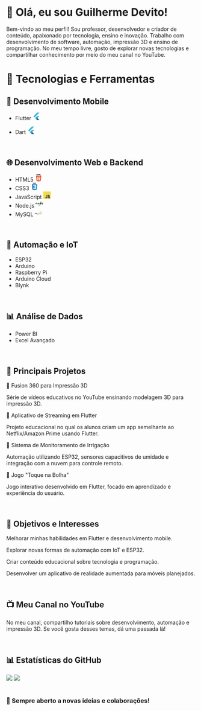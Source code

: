 # 👋 Olá, eu sou Guilherme Devito!

Bem-vindo ao meu perfil! Sou professor, desenvolvedor e criador de conteúdo, apaixonado por tecnologia, ensino e inovação. Trabalho com desenvolvimento de software, automação, impressão 3D e ensino de programação. No meu tempo livre, gosto de explorar novas tecnologias e compartilhar conhecimento por meio do meu canal no YouTube.

# 🚀 Tecnologias e Ferramentas


<h2>📱 Desenvolvimento Mobile</h2>

- Flutter  <img src="https://github.com/devicons/devicon/blob/master/icons/flutter/flutter-original.svg" width=20 height=20/>

- Dart  <img src="https://github.com/devicons/devicon/blob/master/icons/flutter/flutter-original.svg" width=20 height=20/>
<br>
<h2>🌐 Desenvolvimento Web e Backend</h2>

- HTML5 <img src="https://github.com/devicons/devicon/blob/master/icons/html5/html5-original-wordmark.svg" width=20 height=20/>
- CSS3 <img src="https://github.com/devicons/devicon/blob/master/icons/css3/css3-original-wordmark.svg" width=20 height=20/>
- JavaScript <img src="https://github.com/devicons/devicon/blob/master/icons/javascript/javascript-original.svg" width=20 height=20/>
- Node.js <img src="https://github.com/devicons/devicon/blob/master/icons/nodejs/nodejs-original-wordmark.svg" width=20 height=20/>
- MySQL <img src="https://github.com/devicons/devicon/blob/master/icons/mysql/mysql-original-wordmark.svg" width=20 height=20/>
<br>
<h2>🔌 Automação e IoT</h2>

- ESP32
- Arduino
- Raspberry Pi
- Arduino Cloud
- Blynk
<br>
  <h2>📊 Análise de Dados</h2>

- Power BI
- Excel Avançado

<br>
<h2>📌 Principais Projetos</h2>

🔹 Fusion 360 para Impressão 3D

Série de vídeos educativos no YouTube ensinando modelagem 3D para impressão 3D.

🔹 Aplicativo de Streaming em Flutter

Projeto educacional no qual os alunos criam um app semelhante ao Netflix/Amazon Prime usando Flutter.

🔹 Sistema de Monitoramento de Irrigação

Automação utilizando ESP32, sensores capacitivos de umidade e integração com a nuvem para controle remoto.

🔹 Jogo "Toque na Bolha"

Jogo interativo desenvolvido em Flutter, focado em aprendizado e experiência do usuário.

<br>

<h2>🎯 Objetivos e Interesses</h2>

Melhorar minhas habilidades em Flutter e desenvolvimento mobile.

Explorar novas formas de automação com IoT e ESP32.

Criar conteúdo educacional sobre tecnologia e programação.

Desenvolver um aplicativo de realidade aumentada para móveis planejados.

<br>

<h2>📺 Meu Canal no YouTube</h2>


No meu canal, compartilho tutoriais sobre desenvolvimento, automação e impressão 3D. Se você gosta desses temas, dá uma passada lá!

<br>

<h2>📊 Estatísticas do GitHub</h2>
<div align = "left">
<img height = "250em" src="https://github-readme-stats.vercel.app/api/top-langs/?username=Devito552&show_icons=true&theme=dark&count_private=true"/>
<img height = "250em" src="https://github-readme-stats.vercel.app/api?username=Devito552&show_icons=true&show_icons=true&theme=dark&count_private=true" />
</div>

<br>

<h3>🔹 Sempre aberto a novas ideias e colaborações!</h3>


